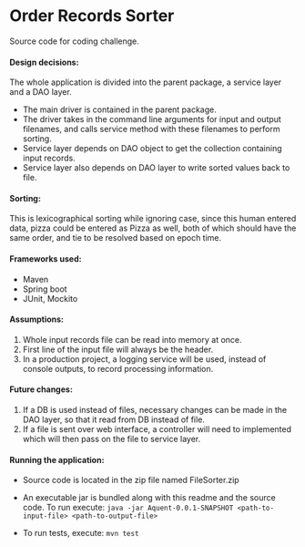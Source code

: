 # Order Records Sorter
Source code for coding challenge.

#### Design decisions:
The whole application is divided into the parent package, a service layer and a DAO layer. 
- The main driver is contained in the parent package. 
- The driver takes in the command line arguments for input and output filenames,
	and calls service method with these filenames to perform sorting.
- Service layer depends on DAO object to get the collection containing input records.
- Service layer also depends on DAO layer to write sorted values back to file.

#### Sorting:
This is lexicographical sorting while ignoring case, since this human entered data, pizza could be entered as Pizza as well,
both of which should have the same order, and tie to be resolved based on epoch time.

#### Frameworks used:
- Maven
- Spring boot
- JUnit, Mockito

#### Assumptions:
1. Whole input records file can be read into memory at once.
2. First line of the input file will always be the header.
3. In a production project, a logging service will be used, instead of console outputs, to record processing information.

#### Future changes:
1. If a DB is used instead of files, necessary changes can be made in the DAO layer, so that it read from DB instead of file.
2. If a file is sent over web interface, a controller will need to implemented which will then pass on the file to service layer.

#### Running the application:
- Source code is located in the zip file named FileSorter.zip
- An executable jar is bundled along with this readme and the source code. To run execute:
	`java -jar Aquent-0.0.1-SNAPSHOT <path-to-input-file> <path-to-output-file>`

- To run tests, execute:
	`mvn test`
